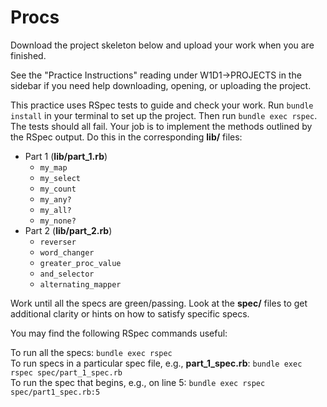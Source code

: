 # Procs

Download the project skeleton below and upload your work when you are finished.

See the "Practice Instructions" reading under W1D1->PROJECTS in the sidebar if
you need help downloading, opening, or uploading the project.

This practice uses RSpec tests to guide and check your work. Run `bundle
install` in your terminal to set up the project. Then run `bundle exec rspec`.
The tests should all fail. Your job is to implement the methods outlined by the
RSpec output. Do this in the corresponding __lib/__ files:

* Part 1 (__lib/part_1.rb__)
  * `my_map`
  * `my_select`
  * `my_count`
  * `my_any?`
  * `my_all?`
  * `my_none?`
* Part 2 (__lib/part_2.rb__)
  * `reverser`
  * `word_changer`
  * `greater_proc_value`
  * `and_selector`
  * `alternating_mapper`

Work until all the specs are green/passing. Look at the __spec/__ files to get
additional clarity or hints on how to satisfy specific specs.

You may find the following RSpec commands useful:

To run all the specs: `bundle exec rspec`  
To run specs in a particular spec file, e.g., __part_1_spec.rb__: `bundle exec rspec spec/part_1_spec.rb`  
To run the spec that begins, e.g., on line 5: `bundle exec rspec spec/part1_spec.rb:5`